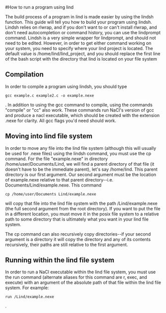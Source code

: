 #How to run a program using lind

The build process of a program in lind is made easier by using the lindsh function. This guide will tell you how to build your program using lindsh. Lindsh relies on rlwrap, and if you don't want to or can't install rlwrap, and don't need autocompletion or command history, you can use the lindprompt command.
Lindsh is a very simple wrapper for lindprompt, and should not need to be edited.
However, in order to get either command working on your system, you need to specify where your lind project is located. The default value is /home/lind/lind\_project, and you should replace the first line of the bash script with the directory that lind is located on your file system

## Compilation

In order to compile a program using lindsh, you should type
```
gcc example.c example2.c -o example.nexe
```
.
In addition to using the gcc command to compile, using the commands "compile" or "cc" also work.
These commands run NaCl's version of gcc and produce a nacl executable, which should be created with the extension .nexe for clarity.
All gcc flags you'd need should work.

## Moving into lind file system

In order to move any file into the lind file system (although this will usually be used for .nexe files) using the lindsh command, you must use the cp command. For the file "example.nexe" in directory /home/user/Documents/Lind, we will find a parent directory of that file (it doesn't have to be the immediate parent), let's say /home/lind. This parent directory is our first argument. Our second argument must be the location of example.nexe relative to that parent directory--i.e. Documents/Lind/example.nexe. This command
```
cp /home/user/Documents Lind/example.nexe
```
will copy that file into the lind file system with the path /Lind/example.nexe (the full second argument from the root directory). If you want to put the file in a different location, you must move it in the posix file system to a relative path to some directory that is ultimately what you want in your lind file system.

The cp command can also recursively copy directories--if your second argument is a directory it will copy the directory and any of its contents recursively, their paths are still relative to the first argument.

## Running within the lind file system

In order to run a NaCl executable within the lind file system, you must use the run command (alternate aliases for this command are r, exec, and execute) with an argument of the absolute path of that file within the lind file system. For example:
```
run /Lind/example.nexe
```
.

